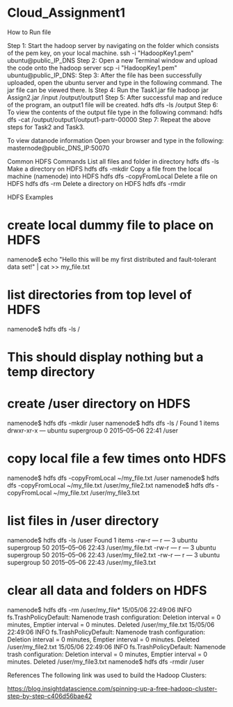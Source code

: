 # Cloud_Assignment1
How to Run file

Step 1: Start the hadoop server by navigating on the folder which consists of the pem key, on your local machine. 
	ssh -i "HadoopKey1.pem" ubuntu@public_IP_DNS
Step 2: Open a new Terminal window and upload the code onto the hadoop server
	scp -i "HadoopKey1.pem" <jar file> ubuntu@public_IP_DNS:
Step 3: After the file has been successfully uploaded, open the ubuntu server and type in the following command. The jar file can be viewed there.
	ls
Step 4: Run the Task1.jar file
	hadoop jar Assign2.jar /input /output/output1
Step 5: After successful map and reduce of the program, an output1 file will be created. 
	hdfs dfs -ls /output
Step 6: To view the contents of the output file type in the following command:
hdfs dfs -cat /output/output1/output1-partr-00000
Step 7: Repeat the above steps for Task2 and Task3.
 

To view datanode information
Open your browser and type in the following:
masternode@public_DNS_IP:50070

Common HDFS Commands
List all files and folder in directory
hdfs dfs -ls <folder name>
Make a directory on HDFS
hdfs dfs -mkdir <folder name>
Copy a file from the local machine (namenode) into HDFS
hdfs dfs -copyFromLocal <local folder or file name>
Delete a file on HDFS
hdfs dfs -rm <file name>
Delete a directory on HDFS
hdfs dfs -rmdir <folder name>

HDFS Examples

# create local dummy file to place on HDFS
namenode$ echo "Hello this will be my first distributed and fault-tolerant data set\!" | cat >> my_file.txt

# list directories from top level of HDFS
namenode$ hdfs dfs -ls /

# This should display nothing but a temp directory
# create /user directory on HDFS
namenode$ hdfs dfs -mkdir /user
namenode$ hdfs dfs -ls /
Found 1 items
drwxr-xr-x — ubuntu supergroup 0 2015–05–06 22:41 /user

# copy local file a few times onto HDFS
namenode$ hdfs dfs -copyFromLocal ~/my_file.txt /user
namenode$ hdfs dfs -copyFromLocal ~/my_file.txt /user/my_file2.txt
namenode$ hdfs dfs -copyFromLocal ~/my_file.txt /user/my_file3.txt

# list files in /user directory
namenode$ hdfs dfs -ls /user
Found 1 items
-rw-r — r — 3 ubuntu supergroup 50 2015–05–06 22:43 /user/my_file.txt
-rw-r — r — 3 ubuntu supergroup 50 2015–05–06 22:43 /user/my_file2.txt
-rw-r — r — 3 ubuntu supergroup 50 2015–05–06 22:43 /user/my_file3.txt

# clear all data and folders on HDFS
namenode$ hdfs dfs -rm /user/my_file*
15/05/06 22:49:06 INFO fs.TrashPolicyDefault: Namenode trash configuration: Deletion interval = 0 minutes, Emptier interval = 0 minutes.
Deleted /user/my_file.txt
15/05/06 22:49:06 INFO fs.TrashPolicyDefault: Namenode trash configuration: Deletion interval = 0 minutes, Emptier interval = 0 minutes.
Deleted /user/my_file2.txt
15/05/06 22:49:06 INFO fs.TrashPolicyDefault: Namenode trash configuration: Deletion interval = 0 minutes, Emptier interval = 0 minutes.
Deleted /user/my_file3.txt
namenode$ hdfs dfs -rmdir /user


References
The following link was used to build the Hadoop Clusters:

https://blog.insightdatascience.com/spinning-up-a-free-hadoop-cluster-step-by-step-c406d56bae42


